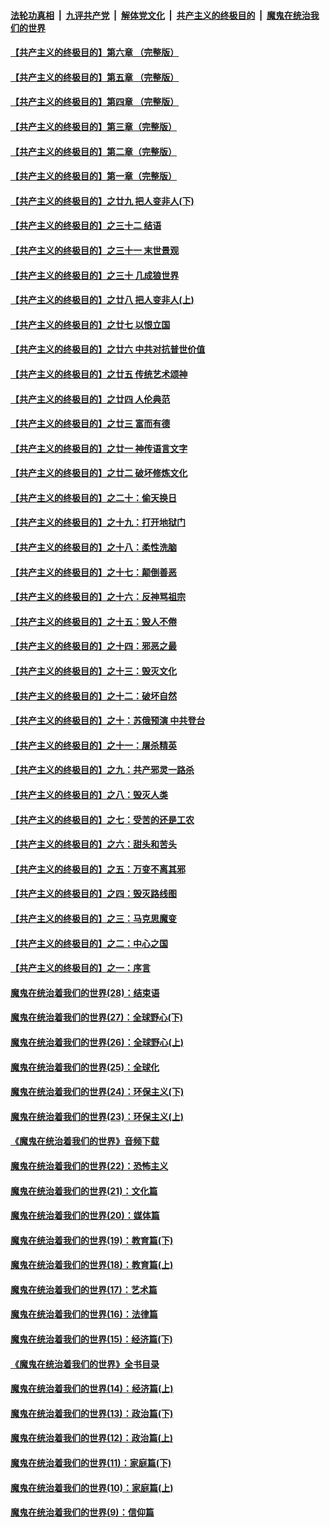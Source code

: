 ####  [法轮功真相](../../../../basic/blob/master/README.md?t=09150352) &nbsp;|&nbsp; [九评共产党](../../../../9ping.md/blob/master/README.md?t=09150352) &nbsp;|&nbsp; [解体党文化](../../../../jtdwh.md/blob/master/README.md?t=09150352)  &nbsp;|&nbsp; [共产主义的终极目的](../../../../gczydzjmd.md/blob/master/README.md?t=09150352) &nbsp;|&nbsp; [魔鬼在统治我们的世界](../../../../mgztzwmdsj.md/blob/master/README.md?t=09150352) 

#### [【共产主义的终极目的】第六章 （完整版）](../pages/nsc422/n11428913.md?t=09150352) 

#### [【共产主义的终极目的】第五章 （完整版）](../pages/nsc422/n11428912.md?t=09150352) 

#### [【共产主义的终极目的】第四章 （完整版）](../pages/nsc422/n11428907.md?t=09150352) 

#### [【共产主义的终极目的】第三章（完整版）](../pages/nsc422/n11428848.md?t=09150352) 

#### [【共产主义的终极目的】第二章（完整版）](../pages/nsc422/n11428831.md?t=09150352) 

#### [【共产主义的终极目的】第一章（完整版）](../pages/nsc422/n11417651.md?t=09150352) 

#### [【共产主义的终极目的】之廿九 把人变非人(下)](../pages/nsc422/n11344140.md?t=09150352) 

#### [【共产主义的终极目的】之三十二 结语](../pages/nsc422/n11360535.md?t=09150352) 

#### [【共产主义的终极目的】之三十一 末世景观](../pages/nsc422/n11351129.md?t=09150352) 

#### [【共产主义的终极目的】之三十 几成狼世界](../pages/nsc422/n11348280.md?t=09150352) 

#### [【共产主义的终极目的】之廿八 把人变非人(上)](../pages/nsc422/n11340492.md?t=09150352) 

#### [【共产主义的终极目的】之廿七 以恨立国](../pages/nsc422/n11336944.md?t=09150352) 

#### [【共产主义的终极目的】之廿六 中共对抗普世价值](../pages/nsc422/n11324785.md?t=09150352) 

#### [【共产主义的终极目的】之廿五 传统艺术颂神](../pages/nsc422/n11296396.md?t=09150352) 

#### [【共产主义的终极目的】之廿四 人伦典范](../pages/nsc422/n11296397.md?t=09150352) 

#### [【共产主义的终极目的】之廿三 富而有德](../pages/nsc422/n11283598.md?t=09150352) 

#### [【共产主义的终极目的】之廿一 神传语言文字](../pages/nsc422/n11263265.md?t=09150352) 

#### [【共产主义的终极目的】之廿二 破坏修炼文化](../pages/nsc422/n11245728.md?t=09150352) 

#### [【共产主义的终极目的】之二十：偷天换日](../pages/nsc422/n11238846.md?t=09150352) 

#### [【共产主义的终极目的】之十九：打开地狱门](../pages/nsc422/n11206376.md?t=09150352) 

#### [【共产主义的终极目的】之十八：柔性洗脑](../pages/nsc422/n11199994.md?t=09150352) 

#### [【共产主义的终极目的】之十七：颠倒善恶](../pages/nsc422/n11179782.md?t=09150352) 

#### [【共产主义的终极目的】之十六：反神骂祖宗](../pages/nsc422/n11166798.md?t=09150352) 

#### [【共产主义的终极目的】之十五：毁人不倦](../pages/nsc422/n11166792.md?t=09150352) 

#### [【共产主义的终极目的】之十四：邪恶之最](../pages/nsc422/n11150249.md?t=09150352) 

#### [【共产主义的终极目的】之十三：毁灭文化](../pages/nsc422/n11135227.md?t=09150352) 

#### [【共产主义的终极目的】之十二：破坏自然](../pages/nsc422/n11135214.md?t=09150352) 

#### [【共产主义的终极目的】之十：苏俄预演 中共登台](../pages/nsc422/n11118424.md?t=09150352) 

#### [【共产主义的终极目的】之十一：屠杀精英](../pages/nsc422/n11118442.md?t=09150352) 

#### [【共产主义的终极目的】之九：共产邪灵一路杀](../pages/nsc422/n11114139.md?t=09150352) 

#### [【共产主义的终极目的】之八：毁灭人类](../pages/nsc422/n11108503.md?t=09150352) 

#### [【共产主义的终极目的】之七：受苦的还是工农](../pages/nsc422/n11101809.md?t=09150352) 

#### [【共产主义的终极目的】之六：甜头和苦头](../pages/nsc422/n11096971.md?t=09150352) 

#### [【共产主义的终极目的】之五：万变不离其邪](../pages/nsc422/n11091285.md?t=09150352) 

#### [【共产主义的终极目的】之四：毁灭路线图](../pages/nsc422/n11086284.md?t=09150352) 

#### [【共产主义的终极目的】之三：马克思魔变](../pages/nsc422/n11061941.md?t=09150352) 

#### [【共产主义的终极目的】之二：中心之国](../pages/nsc422/n11047728.md?t=09150352) 

#### [【共产主义的终极目的】之一：序言](../pages/nsc422/n11086077.md?t=09150352) 

#### [魔鬼在统治着我们的世界(28)：结束语](../pages/nsc422/n10936246.md?t=09150352) 

#### [魔鬼在统治着我们的世界(27)：全球野心(下)](../pages/nsc422/n10928319.md?t=09150352) 

#### [魔鬼在统治着我们的世界(26)：全球野心(上)](../pages/nsc422/n10900318.md?t=09150352) 

#### [魔鬼在统治着我们的世界(25)：全球化](../pages/nsc422/n10788205.md?t=09150352) 

#### [魔鬼在统治着我们的世界(24)：环保主义(下)](../pages/nsc422/n10695307.md?t=09150352) 

#### [魔鬼在统治着我们的世界(23)：环保主义(上)](../pages/nsc422/n10688613.md?t=09150352) 

#### [《魔鬼在统治着我们的世界》音频下载](../pages/nsc422/n10635553.md?t=09150352) 

#### [魔鬼在统治着我们的世界(22)：恐怖主义](../pages/nsc422/n10614727.md?t=09150352) 

#### [魔鬼在统治着我们的世界(21)：文化篇](../pages/nsc422/n10597706.md?t=09150352) 

#### [魔鬼在统治着我们的世界(20)：媒体篇](../pages/nsc422/n10586579.md?t=09150352) 

#### [魔鬼在统治着我们的世界(19)：教育篇(下)](../pages/nsc422/n10564808.md?t=09150352) 

#### [魔鬼在统治着我们的世界(18)：教育篇(上)](../pages/nsc422/n10526970.md?t=09150352) 

#### [魔鬼在统治着我们的世界(17)：艺术篇](../pages/nsc422/n10499093.md?t=09150352) 

#### [魔鬼在统治着我们的世界(16)：法律篇](../pages/nsc422/n10485969.md?t=09150352) 

#### [魔鬼在统治着我们的世界(15)：经济篇(下)](../pages/nsc422/n10469975.md?t=09150352) 

#### [《魔鬼在统治着我们的世界》全书目录](../pages/nsc422/n10464261.md?t=09150352) 

#### [魔鬼在统治着我们的世界(14)：经济篇(上)](../pages/nsc422/n10457370.md?t=09150352) 

#### [魔鬼在统治着我们的世界(13)：政治篇(下)](../pages/nsc422/n10448270.md?t=09150352) 

#### [魔鬼在统治着我们的世界(12)：政治篇(上)](../pages/nsc422/n10444576.md?t=09150352) 

#### [魔鬼在统治着我们的世界(11)：家庭篇(下)](../pages/nsc422/n10440961.md?t=09150352) 

#### [魔鬼在统治着我们的世界(10)：家庭篇(上)](../pages/nsc422/n10435448.md?t=09150352) 

#### [魔鬼在统治着我们的世界(9)：信仰篇](../pages/nsc422/n10432159.md?t=09150352) 

